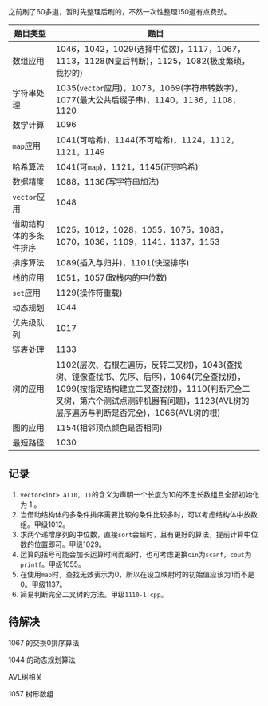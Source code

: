 之前刷了60多道，暂时先整理后刷的，不然一次性整理150道有点费劲。

| 题目类型 | 题目 |
| -------- | ---- |
| 数组应用 | 1046，1042，1029(选择中位数)，1117，1067，1113，1128(N皇后判断)，1125，1082(极度繁琐，我抄的)|
| 字符串处理 | 1035(`vector`应用)，1073，1069(字符串转数字)，1077(最大公共后缀子串)，1140，1136，1108，1120|
| 数学计算 | 1096 |
| `map`应用 | 1041(可哈希)，1144(不可哈希)，1124，1112，1121，1149|
| 哈希算法 | 1041(可`map`)，1121，1145(正宗哈希)|
| 数据精度 | 1088，1136(写字符串加法) |
| `vector`应用 | 1048 |
| 借助结构体的多条件排序 | 1025，1012，1028，1055，1075，1083，1070，1036，1109，1141，1137，1153|
| 排序算法 | 1089(插入与归并)，1101(快速排序) |
| 栈的应用 | 1051，1057(取栈内的中位数)|
| `set`应用 | 1129(操作符重载) |
| 动态规划 | 1044 |
| 优先级队列 | 1017 |
| 链表处理 | 1133 |
| 树的应用 | 1102(层次、右根左遍历，反转二叉树)，1043(查找树、镜像查找书、先序、后序)，1064(完全查找树)，1099(按指定结构建立二叉查找树)，1110(判断完全二叉树，第六个测试点测评机器有问题)，1123(AVL树的层序遍历与判断是否完全)，1066(AVL树的根)|
| 图的应用 | 1154(相邻顶点颜色是否相同) |
| 最短路径 | 1030 |

## 记录

1. `vector<int> a(10, 1)`的含义为声明一个长度为10的不定长数组且全部初始化为 1 。
2. 当借助结构体的多条件排序需要比较的条件比较多时，可以考虑结构体中放数组。甲级1012。
3. 求两个递增序列的中位数，直接`sort`会超时，且有更好的算法，提前计算中位数的位置即可。甲级1029。
4. 运算的括号可能会加长运算时间而超时，也可考虑更换`cin`为`scanf`，`cout`为`printf`。甲级1055。
5. 在使用`map`时，查找无效表示为0，所以在设立映射时的初始值应该为1而不是0。甲级1137。
6. 简易判断完全二叉树的方法。甲级`1110-1.cpp`。

## 待解决

1067 的交换0排序算法

1044 的动态规划算法

AVL树相关

1057 树形数组